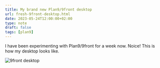 ```yaml
---
title: My brand new Plan9/9front desktop
url: fresh-9front-desktop.html
date: 2023-05-24T12:00:00+02:00
type: note
draft: false
tags: [plan9]
---
```


I have been experimenting with Plan9/9front for a week now. Noice! This is how
my desktop looks like.

![9front desktop](/notes/9front-desktop.png)

